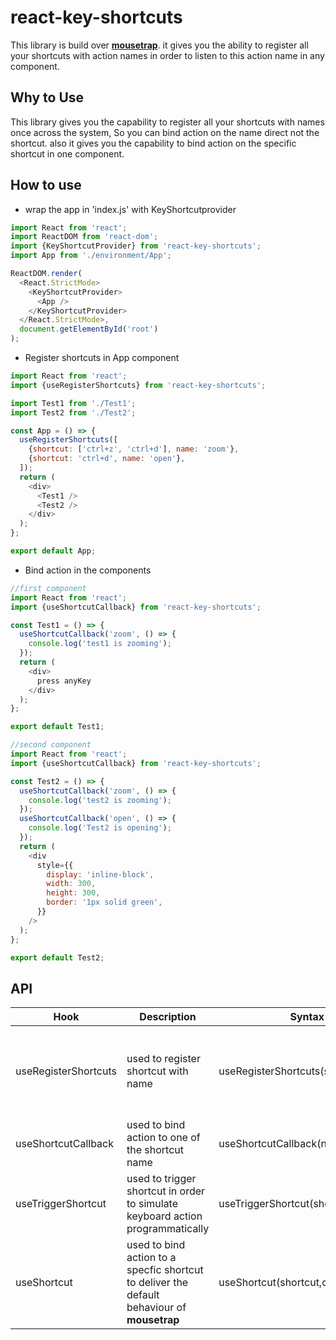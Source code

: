 # react-key-shortcuts

This library is build over [**mousetrap**](https://www.npmjs.com/package/mousetrap). it gives you the ability to register all your shortcuts with action names in order to listen to this action name in any component.

## Why to Use

This library gives you the capability to register all your shortcuts with names once across the system, So  you can bind action on the name direct not the shortcut. also it gives you the capability to bind action on the specific shortcut in one component.

## How to use

* wrap the app in 'index.js' with KeyShortcutprovider

```javascript
import React from 'react';
import ReactDOM from 'react-dom';
import {KeyShortcutProvider} from 'react-key-shortcuts';
import App from './environment/App';

ReactDOM.render(
  <React.StrictMode>
    <KeyShortcutProvider>
      <App />
    </KeyShortcutProvider>
  </React.StrictMode>,
  document.getElementById('root')
);

```
* Register shortcuts in App component

```javascript
import React from 'react';
import {useRegisterShortcuts} from 'react-key-shortcuts';

import Test1 from './Test1';
import Test2 from './Test2';

const App = () => {
  useRegisterShortcuts([
    {shortcut: ['ctrl+z', 'ctrl+d'], name: 'zoom'},
    {shortcut: 'ctrl+d', name: 'open'},
  ]);
  return (
    <div>
      <Test1 />
      <Test2 />
    </div>
  );
};

export default App;
```

* Bind action in the components

```javascript
//first component
import React from 'react';
import {useShortcutCallback} from 'react-key-shortcuts';

const Test1 = () => {
  useShortcutCallback('zoom', () => {
    console.log('test1 is zooming');
  });
  return (
    <div>
      press anyKey
    </div>
  );
};

export default Test1;
```

```javascript
//second component
import React from 'react';
import {useShortcutCallback} from 'react-key-shortcuts';

const Test2 = () => {
  useShortcutCallback('zoom', () => {
    console.log('test2 is zooming');
  });
  useShortcutCallback('open', () => {
    console.log('Test2 is opening');
  });
  return (
    <div
      style={{
        display: 'inline-block',
        width: 300,
        height: 300,
        border: '1px solid green',
      }}
    />
  );
};

export default Test2;
```

## API

Hook | Description | Syntax | Params
----|----|----|----
useRegisterShortcuts | used to register shortcut with name | useRegisterShortcuts(shortcuts)| shortcuts: array of object {shortcut,name}. shortcut accept the same input of shortcut in **mousetrap**
useShortcutCallback | used to bind action to one of the shortcut name | useShortcutCallback(name,callback)| name is the register name for the shortcut
useTriggerShortcut | used to trigger shortcut in order to simulate keyboard action programmatically | useTriggerShortcut(shortcutOrName) | shortcutOrName is wether an action name (zoom) or a real shortcut(ctrl+z)
useShortcut | used to bind action to a specfic shortcut to deliver the default behaviour of **mousetrap** | useShortcut(shortcut,callback)| shortcut accept the same input of shortcut in **mousetrap**
